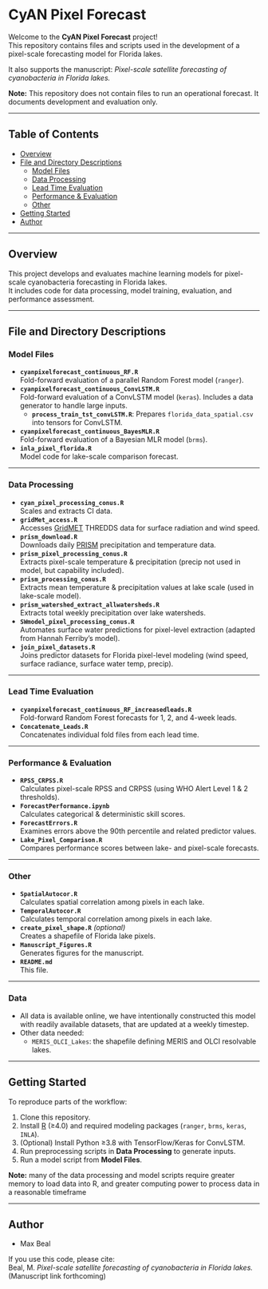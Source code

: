 # CyAN Pixel Forecast

Welcome to the **CyAN Pixel Forecast** project!  
This repository contains files and scripts used in the development of a pixel-scale forecasting model for Florida lakes.  

It also supports the manuscript: *Pixel-scale satellite forecasting of cyanobacteria in Florida lakes.*  

 **Note:** This repository does not contain files to run an operational forecast. It documents development and evaluation only.  

---

## Table of Contents
- [Overview](#overview)
- [File and Directory Descriptions](#file-and-directory-descriptions)
  - [Model Files](#model-files)
  - [Data Processing](#data-processing)
  - [Lead Time Evaluation](#lead-time-evaluation)
  - [Performance & Evaluation](#performance--evaluation)
  - [Other](#other)
- [Getting Started](#getting-started)
- [Author](#author)

---

## Overview
This project develops and evaluates machine learning models for pixel-scale cyanobacteria forecasting in Florida lakes.  
It includes code for data processing, model training, evaluation, and performance assessment.

---

## File and Directory Descriptions

### Model Files
- **`cyanpixelforecast_continuous_RF.R`**  
  Fold-forward evaluation of a parallel Random Forest model (`ranger`).
- **`cyanpixelforecast_continuous_ConvLSTM.R`**  
  Fold-forward evaluation of a ConvLSTM model (`keras`). Includes a data generator to handle large inputs.  
  - **`process_train_tst_convLSTM.R`**: Prepares `florida_data_spatial.csv` into tensors for ConvLSTM.
- **`cyanpixelforecast_continuous_BayesMLR.R`**  
  Fold-forward evaluation of a Bayesian MLR model (`brms`).
- **`inla_pixel_florida.R`**  
  Model code for lake-scale comparison forecast.

---

### Data Processing
- **`cyan_pixel_processing_conus.R`**  
  Scales and extracts CI data.
- **`gridMet_access.R`**  
  Accesses [GridMET](https://www.climatologylab.org/gridmet.html) THREDDS data for surface radiation and wind speed.
- **`prism_download.R`**  
  Downloads daily [PRISM](https://prism.oregonstate.edu) precipitation and temperature data.
- **`prism_pixel_processing_conus.R`**  
  Extracts pixel-scale temperature & precipitation (precip not used in model, but capability included).
- **`prism_processing_conus.R`**  
  Extracts mean temperature & precipitation values at lake scale (used in lake-scale model).
- **`prism_watershed_extract_allwatersheds.R`**  
  Extracts total weekly precipitation over lake watersheds.
- **`SWmodel_pixel_processing_conus.R`**  
  Automates surface water predictions for pixel-level extraction (adapted from Hannah Ferriby’s model).
- **`join_pixel_datasets.R`**  
  Joins predictor datasets for Florida pixel-level modeling (wind speed, surface radiance, surface water temp, precip).

---

### Lead Time Evaluation
- **`cyanpixelforecast_continuous_RF_increasedleads.R`**  
  Fold-forward Random Forest forecasts for 1, 2, and 4-week leads.
- **`Concatenate_Leads.R`**  
  Concatenates individual fold files from each lead time.

---

### Performance & Evaluation
- **`RPSS_CRPSS.R`**  
  Calculates pixel-scale RPSS and CRPSS (using WHO Alert Level 1 & 2 thresholds).
- **`ForecastPerformance.ipynb`**  
  Calculates categorical & deterministic skill scores.
- **`ForecastErrors.R`**  
  Examines errors above the 90th percentile and related predictor values.
- **`Lake_Pixel_Comparison.R`**  
  Compares performance scores between lake- and pixel-scale forecasts.

---

### Other
- **`SpatialAutocor.R`**  
  Calculates spatial correlation among pixels in each lake.
- **`TemporalAutocor.R`**  
  Calculates temporal correlation among pixels in each lake.
- **`create_pixel_shape.R`** *(optional)*  
  Creates a shapefile of Florida lake pixels.
- **`Manuscript_Figures.R`**  
  Generates figures for the manuscript.  
- **`README.md`**  
  This file.

---
### Data
- All data is available online, we have intentionally constructed this model with readily available datasets, that are updated at a weekly timestep.
- Other data needed:
  -  `MERIS_OLCI_Lakes`: the shapefile defining MERIS and OLCI resolvable lakes. 

---

## Getting Started
To reproduce parts of the workflow:
1. Clone this repository.  
2. Install [R](https://cran.r-project.org/) (≥4.0) and required modeling packages (`ranger`, `brms`, `keras`, `INLA`).  
3. (Optional) Install Python ≥3.8 with TensorFlow/Keras for ConvLSTM.  
4. Run preprocessing scripts in **Data Processing** to generate inputs.  
5. Run a model script from **Model Files**.  

**Note:** many of the data processing and model scripts require greater memory to load data into R, and greater computing power to process data in a reasonable timeframe

---

## Author
- Max Beal  

If you use this code, please cite:  
Beal, M. *Pixel-scale satellite forecasting of cyanobacteria in Florida lakes.* (Manuscript link forthcoming)
